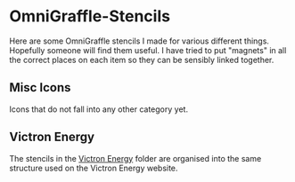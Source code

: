 # OmniGraffle-Stencils

Here are some OmniGraffle stencils I made for various different things. Hopefully someone will find them useful. I have tried to put "magnets" in all the correct places on each item so they can be sensibly linked together.

## Misc Icons

Icons that do not fall into any other category yet.

## Victron Energy

The stencils in the [Victron Energy](https://www.victronenergy.com/) folder are organised into the same structure used on the Victron Energy website.
